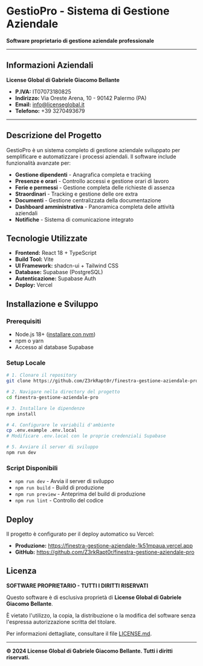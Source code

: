 # GestioPro - Sistema di Gestione Aziendale

**Software proprietario di gestione aziendale professionale**

---

## Informazioni Aziendali

**License Global di Gabriele Giacomo Bellante**
- **P.IVA:** IT07073180825
- **Indirizzo:** Via Oreste Arena, 10 - 90142 Palermo (PA)
- **Email:** info@licenseglobal.it
- **Telefono:** +39 3270493679

---

## Descrizione del Progetto

GestioPro è un sistema completo di gestione aziendale sviluppato per semplificare e automatizzare i processi aziendali. Il software include funzionalità avanzate per:

- **Gestione dipendenti** - Anagrafica completa e tracking
- **Presenze e orari** - Controllo accessi e gestione orari di lavoro
- **Ferie e permessi** - Gestione completa delle richieste di assenza
- **Straordinari** - Tracking e gestione delle ore extra
- **Documenti** - Gestione centralizzata della documentazione
- **Dashboard amministrativa** - Panoramica completa delle attività aziendali
- **Notifiche** - Sistema di comunicazione integrato

## Tecnologie Utilizzate

- **Frontend:** React 18 + TypeScript
- **Build Tool:** Vite
- **UI Framework:** shadcn-ui + Tailwind CSS
- **Database:** Supabase (PostgreSQL)
- **Autenticazione:** Supabase Auth
- **Deploy:** Vercel

## Installazione e Sviluppo

### Prerequisiti
- Node.js 18+ ([installare con nvm](https://github.com/nvm-sh/nvm#installing-and-updating))
- npm o yarn
- Accesso al database Supabase

### Setup Locale

```bash
# 1. Clonare il repository
git clone https://github.com/Z3rkRapt0r/finestra-gestione-aziendale-pro.git

# 2. Navigare nella directory del progetto
cd finestra-gestione-aziendale-pro

# 3. Installare le dipendenze
npm install

# 4. Configurare le variabili d'ambiente
cp .env.example .env.local
# Modificare .env.local con le proprie credenziali Supabase

# 5. Avviare il server di sviluppo
npm run dev
```

### Script Disponibili

- `npm run dev` - Avvia il server di sviluppo
- `npm run build` - Build di produzione
- `npm run preview` - Anteprima del build di produzione
- `npm run lint` - Controllo del codice

## Deploy

Il progetto è configurato per il deploy automatico su Vercel:

- **Produzione:** https://finestra-gestione-aziendale-1k51mpaua.vercel.app
- **GitHub:** https://github.com/Z3rkRapt0r/finestra-gestione-aziendale-pro

## Licenza

**SOFTWARE PROPRIETARIO - TUTTI I DIRITTI RISERVATI**

Questo software è di esclusiva proprietà di **License Global di Gabriele Giacomo Bellante**.

È vietato l'utilizzo, la copia, la distribuzione o la modifica del software senza l'espressa autorizzazione scritta del titolare.

Per informazioni dettagliate, consultare il file [LICENSE.md](LICENSE.md).

---

**© 2024 License Global di Gabriele Giacomo Bellante. Tutti i diritti riservati.**
